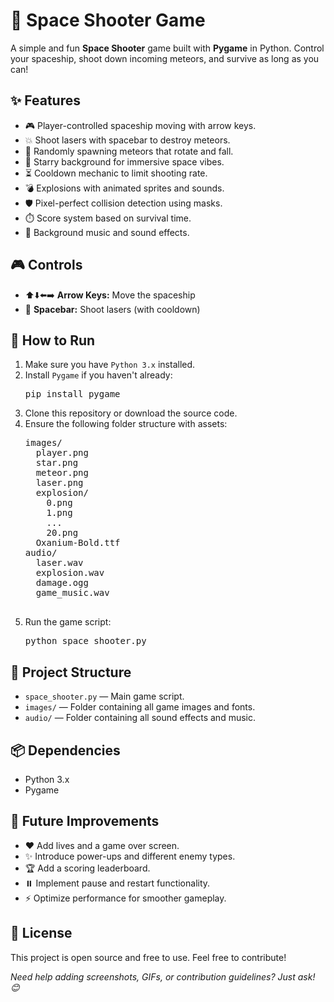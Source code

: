 <h1>🌌 Space Shooter Game</h1>
<p>A simple and fun <b>Space Shooter</b> game built with <b>Pygame</b> in Python. Control your spaceship, shoot down incoming meteors, and survive as long as you can!</p>

<h2>✨ Features</h2>
<ul>
  <li>🎮 Player-controlled spaceship moving with arrow keys.</li>
  <li>💥 Shoot lasers with spacebar to destroy meteors.</li>
  <li>🌠 Randomly spawning meteors that rotate and fall.</li>
  <li>🌟 Starry background for immersive space vibes.</li>
  <li>⏳ Cooldown mechanic to limit shooting rate.</li>
  <li>💣 Explosions with animated sprites and sounds.</li>
  <li>🛡️ Pixel-perfect collision detection using masks.</li>
  <li>⏱️ Score system based on survival time.</li>
  <li>🎵 Background music and sound effects.</li>
</ul>

<h2>🎮 Controls</h2>
<ul>
  <li>⬆️⬇️⬅️➡️ <b>Arrow Keys:</b> Move the spaceship</li>
  <li>🔫 <b>Spacebar:</b> Shoot lasers (with cooldown)</li>
</ul>

<h2>🚀 How to Run</h2>
<ol>
  <li>Make sure you have <code>Python 3.x</code> installed.</li>
  <li>Install <code>Pygame</code> if you haven't already:
    <pre>pip install pygame</pre>
  </li>
  <li>Clone this repository or download the source code.</li>
  <li>Ensure the following folder structure with assets:
    <pre>
images/
  player.png
  star.png
  meteor.png
  laser.png
  explosion/
    0.png
    1.png
    ...
    20.png
  Oxanium-Bold.ttf
audio/
  laser.wav
  explosion.wav
  damage.ogg
  game_music.wav
    </pre>
  </li>
  <li>Run the game script:
    <pre>python space_shooter.py</pre>
  </li>
</ol>

<h2>📂 Project Structure</h2>
<ul>
  <li><code>space_shooter.py</code> — Main game script.</li>
  <li><code>images/</code> — Folder containing all game images and fonts.</li>
  <li><code>audio/</code> — Folder containing all sound effects and music.</li>
</ul>

<h2>📦 Dependencies</h2>
<ul>
  <li>Python 3.x</li>
  <li>Pygame</li>
</ul>

<h2>🔮 Future Improvements</h2>
<ul>
  <li>❤️ Add lives and a game over screen.</li>
  <li>✨ Introduce power-ups and different enemy types.</li>
  <li>🏆 Add a scoring leaderboard.</li>
  <li>⏸️ Implement pause and restart functionality.</li>
  <li>⚡ Optimize performance for smoother gameplay.</li>
</ul>

<h2>📄 License</h2>
<p>This project is open source and free to use. Feel free to contribute!</p>

<p><i>Need help adding screenshots, GIFs, or contribution guidelines? Just ask! 😊</i></p>
